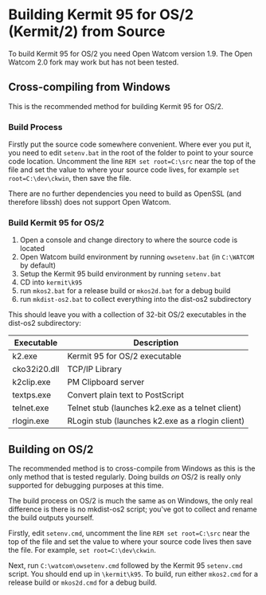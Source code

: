 # Building Kermit 95 for OS/2 (Kermit/2) from Source

To build Kermit 95 for OS/2 you need Open Watcom version 1.9. The Open Watcom 2.0
fork may work but has not been tested. 

## Cross-compiling from Windows
This is the recommended method for building Kermit 95 for OS/2.

### Build Process

Firstly put the source code somewhere convenient. Where ever you put it, you
need to edit `setenv.bat` in the root of the folder to point to your source
code location. Uncomment the line `REM set root=C:\src` near the top of the
file and set the value to where your source code lives, for example
`set root=C:\dev\ckwin`, then save the file.

There are no further dependencies you need to build as OpenSSL (and therefore 
libssh) does not support Open Watcom.

### Build Kermit 95 for OS/2

1. Open a console and change directory to where the source code is located
2. Open Watcom build environment by running `owsetenv.bat` (in `C:\WATCOM` by default)
3. Setup the Kermit 95 build environment by running `setenv.bat`
4. CD into `kermit\k95`
5. run `mkos2.bat` for a release build or `mkos2d.bat` for a debug build
6. run `mkdist-os2.bat` to collect everything into the dist-os2 subdirectory

This should leave you with a collection of 32-bit OS/2 executables in the
dist-os2 subdirectory:

| Executable   | Description                                      |
|--------------|--------------------------------------------------|
| k2.exe       | Kermit 95 for OS/2 executable                     |
| cko32i20.dll | TCP/IP Library                                   |
| k2clip.exe   | PM Clipboard server                              |
| textps.exe   | Convert plain text to PostScript                 |
| telnet.exe   | Telnet stub (launches k2.exe as a telnet client) |
| rlogin.exe   | RLogin stub (launches k2.exe as a rlogin client) |


## Building on OS/2

The recommended method is to cross-compile from Windows as this is the only
method that is tested regularly. Doing builds *on* OS/2 is really only supported
for debugging purposes at this time.

The build process on OS/2 is much the same as on Windows, the only real
difference is there is no mkdist-os2 script; you've got to collect and rename 
the build outputs yourself.

Firstly, edit `setenv.cmd`, uncomment the line `REM set root=C:\src` near the
top of the file and set the value to where your source code lives then save the
file. For example, `set root=C:\dev\ckwin`.

Next, run `C:\watcom\owsetenv.cmd` followed by the Kermit 95 `setenv.cmd` script.
You should end up in `\kermit\k95`. To build, run either `mkos2.cmd` for a
release build or `mkos2d.cmd` for a debug build.
